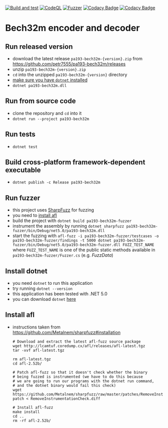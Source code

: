 [![Build and test](https://github.com/petr7555/pa193-bech32m/actions/workflows/build_and_test.yml/badge.svg)](https://github.com/petr7555/pa193-bech32m/actions/workflows/build_and_test.yml)
[![CodeQL](https://github.com/petr7555/pa193-bech32m/actions/workflows/codeql-analysis.yml/badge.svg)](https://github.com/petr7555/pa193-bech32m/actions/workflows/codeql-analysis.yml)
[![Fuzzer](https://github.com/petr7555/pa193-bech32m/actions/workflows/fuzzer.yml/badge.svg)](https://github.com/petr7555/pa193-bech32m/actions/workflows/fuzzer.yml)
[![Codacy Badge](https://app.codacy.com/project/badge/Grade/7a3625c94f6c483ab9c4c79593693569)](https://www.codacy.com/gh/petr7555/pa193-bech32m/dashboard?utm_source=github.com&amp;utm_medium=referral&amp;utm_content=petr7555/pa193-bech32m&amp;utm_campaign=Badge_Grade)
[![Codacy Badge](https://app.codacy.com/project/badge/Coverage/7a3625c94f6c483ab9c4c79593693569)](https://www.codacy.com/gh/petr7555/pa193-bech32m/dashboard?utm_source=github.com&utm_medium=referral&utm_content=petr7555/pa193-bech32m&utm_campaign=Badge_Coverage)

# Bech32m encoder and decoder

## Run released version

- download the latest release `pa193-bech32m-{version}.zip` from https://github.com/petr7555/pa193-bech32m/releases
- unzip `pa193-bech32m-{version}.zip`
- `cd` into the unzipped `pa193-bech32m-{version}` directory
- [make sure you have `dotnet` installed](#install-dotnet)
- `dotnet pa193-bech32m.dll`

## Run from source code

- clone the repository and `cd` into it
- `dotnet run --project pa193-bech32m`

## Run tests

- `dotnet test`

## Build cross-platform framework-dependent executable

- `dotnet publish -c Release pa193-bech32m`

## Run fuzzer

- this project uses [SharpFuzz](https://github.com/Metalnem/sharpfuzz) for fuzzing
- you need to [install afl](#install-afl)
- build the project with `dotnet build pa193-bech32m-fuzzer`
- instrument the assembly by running `dotnet sharpfuzz pa193-bech32m-fuzzer/bin/Debug/net5.0/pa193-bech32m.dll`
- start the fuzzing with
  `afl-fuzz -i pa193-bech32m-fuzzer/testcases -o pa193-bech32m-fuzzer/findings -t 5000 dotnet pa193-bech32m-fuzzer/bin/Debug/net5.0/pa193-bech32m-fuzzer.dll FUZZ_TEST_NAME`
  where `FUZZ_TEST_NAME` is one of the public static methods available in `pa193-bech32m-fuzzer/Fuzzer.cs`
  (e.g. _FuzzData_)

## Install dotnet

- you need `dotnet` to run this application
- try running `dotnet --version`
- this application has been tested with .NET 5.0
- you can download `dotnet` [here](https://dotnet.microsoft.com/en-us/download)

## Install afl

- instructions taken from https://github.com/Metalnem/sharpfuzz#installation
  ```
  # Download and extract the latest afl-fuzz source package
  wget http://lcamtuf.coredump.cx/afl/releases/afl-latest.tgz
  tar -xvf afl-latest.tgz
  
  rm afl-latest.tgz
  cd afl-2.52b/
  
  # Patch afl-fuzz so that it doesn't check whether the binary
  # being fuzzed is instrumented (we have to do this because
  # we are going to run our programs with the dotnet run command,
  # and the dotnet binary would fail this check)
  wget https://github.com/Metalnem/sharpfuzz/raw/master/patches/RemoveInstrumentationCheck.diff
  patch < RemoveInstrumentationCheck.diff
  
  # Install afl-fuzz
  make install
  cd ..
  rm -rf afl-2.52b/
  ```
